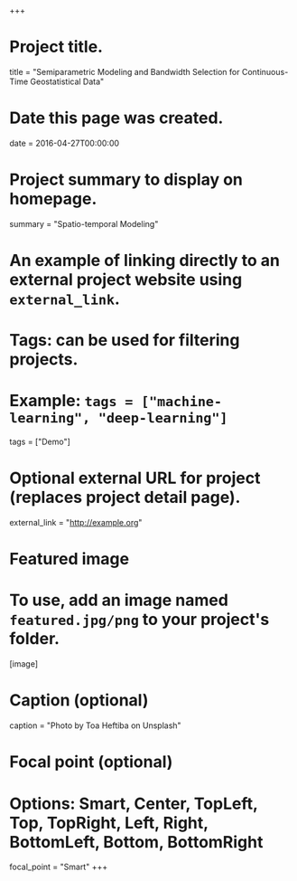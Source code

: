 +++
# Project title.
title = "Semiparametric Modeling and Bandwidth Selection for Continuous-Time Geostatistical Data"

# Date this page was created.
date = 2016-04-27T00:00:00

# Project summary to display on homepage.
summary = "Spatio-temporal Modeling"
# An example of linking directly to an external project website using `external_link`.
# Tags: can be used for filtering projects.
# Example: `tags = ["machine-learning", "deep-learning"]`
tags = ["Demo"]

# Optional external URL for project (replaces project detail page).
external_link = "http://example.org"

# Featured image
# To use, add an image named `featured.jpg/png` to your project's folder.
[image]
  # Caption (optional)
  caption = "Photo by Toa Heftiba on Unsplash"

  # Focal point (optional)
  # Options: Smart, Center, TopLeft, Top, TopRight, Left, Right, BottomLeft, Bottom, BottomRight
  focal_point = "Smart"
+++
